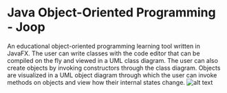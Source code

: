 # Java Object-Oriented Programming - Joop
An educational object-oriented programming learning tool written in JavaFX. The user can write classes with the code editor that can be compiled on the fly and viewed in a UML class diagram. The user can also create objects by invoking constructors through the class diagram. Objects are visualized in a UML object diagram through which the user can invoke methods on objects and view how their internal states change.
![alt text](https://raw.githubusercontent.com/philipwallenius/joop/master/doc/screenshot.png)
